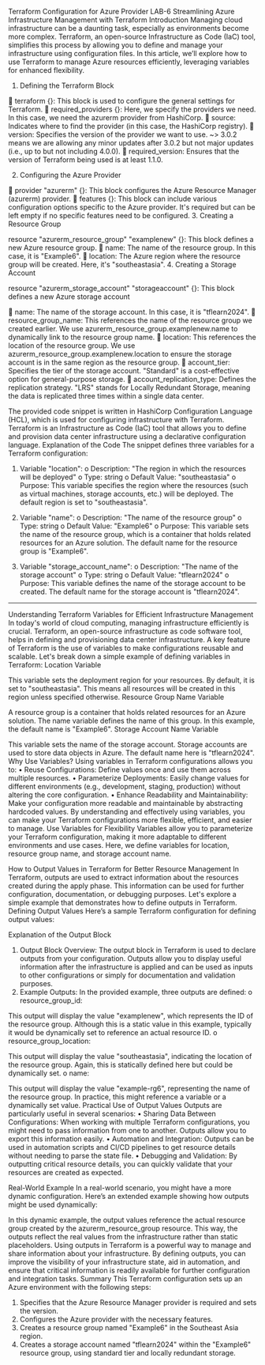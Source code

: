 Terraform Configuration for Azure Provider
LAB-6
Streamlining Azure Infrastructure Management with Terraform
Introduction
Managing cloud infrastructure can be a daunting task, especially as environments become more complex. Terraform, an open-source Infrastructure as Code (IaC) tool, simplifies this process by allowing you to define and manage your infrastructure using configuration files. In this article, we’ll explore how to use Terraform to manage Azure resources efficiently, leveraging variables for enhanced flexibility.
1. Defining the Terraform Block



	terraform {}: This block is used to configure the general settings for Terraform.
	required_providers {}: Here, we specify the providers we need. In this case, we need the azurerm provider from HashiCorp.
	source: Indicates where to find the provider (in this case, the HashiCorp registry).
	version: Specifies the version of the provider we want to use. ~> 3.0.2 means we are allowing any minor updates after 3.0.2 but not major updates (i.e., up to but not including 4.0.0).
	required_version: Ensures that the version of Terraform being used is at least 1.1.0.

2. Configuring the Azure Provider


	provider "azurerm" {}: This block configures the Azure Resource Manager (azurerm) provider.
	features {}: This block can include various configuration options specific to the Azure provider. It's required but can be left empty if no specific features need to be configured.
3. Creating a Resource Group




resource "azurerm_resource_group" "examplenew" {}: This block defines a new Azure resource group.
	name: The name of the resource group. In this case, it is "Example6".
	location: The Azure region where the resource group will be created. Here, it's "southeastasia".
4. Creating a Storage Account




resource "azurerm_storage_account" "storageaccount" {}: This block defines a new Azure storage account


	name: The name of the storage account. In this case, it is "tflearn2024".
	resource_group_name: This references the name of the resource group we created earlier. We use azurerm_resource_group.examplenew.name to dynamically link to the resource group name.
	location: This references the location of the resource group. We use azurerm_resource_group.examplenew.location to ensure the storage account is in the same region as the resource group.
	account_tier: Specifies the tier of the storage account. "Standard" is a cost-effective option for general-purpose storage.
	account_replication_type: Defines the replication strategy. "LRS" stands for Locally Redundant Storage, meaning the data is replicated three times within a single data center.
                     
The provided code snippet is written in HashiCorp Configuration Language (HCL), which is used for configuring infrastructure with Terraform. Terraform is an Infrastructure as Code (IaC) tool that allows you to define and provision data center infrastructure using a declarative configuration language.
Explanation of the Code
The snippet defines three variables for a Terraform configuration:
1.	Variable "location":
o	Description: "The region in which the resources will be deployed"
o	Type: string
o	Default Value: "southeastasia"
o	Purpose: This variable specifies the region where the resources (such as virtual machines, storage accounts, etc.) will be deployed. The default region is set to "southeastasia".


2.	Variable "name":
o	Description: "The name of the resource group"
o	Type: string
o	Default Value: "Example6"
o	Purpose: This variable sets the name of the resource group, which is a container that holds related resources for an Azure solution. The default name for the resource group is "Example6".
3.	Variable "storage_account_name":
o	Description: "The name of the storage account"
o	Type: string
o	Default Value: "tflearn2024"
o	Purpose: This variable defines the name of the storage account to be created. The default name for the storage account is "tflearn2024".
________________________________________
Understanding Terraform Variables for Efficient Infrastructure Management
In today's world of cloud computing, managing infrastructure efficiently is crucial. Terraform, an open-source infrastructure as code software tool, helps in defining and provisioning data center infrastructure. A key feature of Terraform is the use of variables to make configurations reusable and scalable.
Let's break down a simple example of defining variables in Terraform:
Location Variable




This variable sets the deployment region for your resources. By default, it is set to "southeastasia". This means all resources will be created in this region unless specified otherwise.
Resource Group Name Variable


A resource group is a container that holds related resources for an Azure solution. The name variable defines the name of this group. In this example, the default name is "Example6".
Storage Account Name Variable




This variable sets the name of the storage account. Storage accounts are used to store data objects in Azure. The default name here is "tflearn2024".
Why Use Variables?
Using variables in Terraform configurations allows you to:
•	Reuse Configurations: Define values once and use them across multiple resources.
•	Parameterize Deployments: Easily change values for different environments (e.g., development, staging, production) without altering the core configuration.
•	Enhance Readability and Maintainability: Make your configuration more readable and maintainable by abstracting hardcoded values.
By understanding and effectively using variables, you can make your Terraform configurations more flexible, efficient, and easier to manage.
Use Variables for Flexibility
Variables allow you to parameterize your Terraform configuration, making it more adaptable to different environments and use cases. Here, we define variables for location, resource group name, and storage account name.
                             


How to Output Values in Terraform for Better Resource Management
In Terraform, outputs are used to extract information about the resources created during the apply phase. This information can be used for further configuration, documentation, or debugging purposes. Let's explore a simple example that demonstrates how to define outputs in Terraform.
Defining Output Values
Here’s a sample Terraform configuration for defining output values:




Explanation of the Output Block
1.	Output Block Overview: The output block in Terraform is used to declare outputs from your configuration. Outputs allow you to display useful information after the infrastructure is applied and can be used as inputs to other configurations or simply for documentation and validation purposes.
2.	Example Outputs: In the provided example, three outputs are defined:
o	resource_group_id:





This output will display the value "examplenew", which represents the ID of the resource group. Although this is a static value in this example, typically it would be dynamically set to reference an actual resource ID.
o	resource_group_location:



This output will display the value "southeastasia", indicating the location of the resource group. Again, this is statically defined here but could be dynamically set.
o	name:


This output will display the value "example-rg6", representing the name of the resource group. In practice, this might reference a variable or a dynamically set value.
Practical Use of Output Values
Outputs are particularly useful in several scenarios:
•	Sharing Data Between Configurations: When working with multiple Terraform configurations, you might need to pass information from one to another. Outputs allow you to export this information easily.
•	Automation and Integration: Outputs can be used in automation scripts and CI/CD pipelines to get resource details without needing to parse the state file.
•	Debugging and Validation: By outputting critical resource details, you can quickly validate that your resources are created as expected.
                             
Real-World Example
In a real-world scenario, you might have a more dynamic configuration. Here’s an extended example showing how outputs might be used dynamically:





In this dynamic example, the output values reference the actual resource group created by the azurerm_resource_group resource. This way, the outputs reflect the real values from the infrastructure rather than static placeholders.
Using outputs in Terraform is a powerful way to manage and share information about your infrastructure. By defining outputs, you can improve the visibility of your infrastructure state, aid in automation, and ensure that critical information is readily available for further configuration and integration tasks.
Summary
This Terraform configuration sets up an Azure environment with the following steps:
1.	Specifies that the Azure Resource Manager provider is required and sets the version.
2.	Configures the Azure provider with the necessary features.
3.	Creates a resource group named "Example6" in the Southeast Asia region.
4.	Creates a storage account named "tflearn2024" within the "Example6" resource group, using standard tier and locally redundant storage.
   
                            
                  
                   















